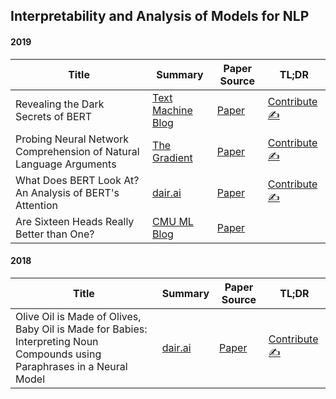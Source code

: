 ## Interpretability and Analysis of Models for NLP

#### 2019

| Title | Summary | Paper Source | TL;DR |
| ----- | ------- | ----- | ---- |
Revealing the Dark Secrets of BERT | [Text Machine Blog](https://text-machine-lab.github.io/blog/2020/bert-secrets/) | [Paper](https://www.aclweb.org/anthology/D19-1445.pdf) | [Contribute ✍️](https://github.com/dair-ai/nlp_paper_summaries/new/master/Interpretability%20and%20Analysis%20of%20Models%20for%20NLP)
| Probing Neural Network Comprehension of Natural Language Arguments | [The Gradient](https://thegradient.pub/nlps-clever-hans-moment-has-arrived/) | [Paper](https://www.aclweb.org/anthology/P19-1459/) | [Contribute ✍️](https://github.com/dair-ai/nlp_paper_summaries/new/master/Interpretability%20and%20Analysis%20of%20Models%20for%20NLP)
| What Does BERT Look At? An Analysis of BERT's Attention | [dair.ai](https://medium.com/dair-ai/aspects-of-language-captured-by-bert-32bc3c54016f) | [Paper](https://arxiv.org/abs/1906.04341v1) | [Contribute ✍️](https://github.com/dair-ai/nlp_paper_summaries/new/master/Interpretability%20and%20Analysis%20of%20Models%20for%20NLP)
| Are Sixteen Heads Really Better than One? | [CMU ML Blog](https://blog.ml.cmu.edu/2020/03/20/are-sixteen-heads-really-better-than-one/?/) | [Paper](https://papers.nips.cc/paper/9551-are-sixteen-heads-really-better-than-one.pdf)

#### 2018

| Title | Summary | Paper Source | TL;DR |
| ----- | ------- | ----- | ----- |
| Olive Oil is Made of Olives, Baby Oil is Made for Babies: Interpreting Noun Compounds using Paraphrases in a Neural Model |  [dair.ai](https://medium.com/dair-ai/olive-oil-is-made-of-olives-baby-oil-is-made-for-babies-paper-summary-a6f9b5544761) |  [Paper](https://arxiv.org/abs/1803.08073) | [Contribute ✍️](https://github.com/dair-ai/nlp_paper_summaries/new/master/Interpretability%20and%20Analysis%20of%20Models%20for%20NLP)
